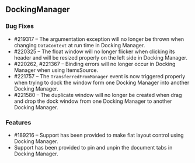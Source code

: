 ## DockingManager

### Bug Fixes

* \#219317 – The argumentation exception will no longer be thrown when changing `DataContext` at run time in Docking Manager.
* \#220325 – The float window will no longer flicker when clicking its header and will be resized properly on the left side in Docking Manager.
* \#220262, #221367 – Binding errors will no longer occur in Docking Manager when using ItemsSource.
* \#221757 – The `TransferredFromManager` event is now triggered properly when trying to dock the window form one Docking Manager into another Docking Manager.
* \#221580 – The duplicate window will no longer be created when drag and drop the dock window from one Docking Manager to another Docking Manager.

### Features

* \#189216 – Support has been provided to make flat layout control using Docking Manager.
* Support has been provided to pin and unpin the document tabs in Docking Manager.
